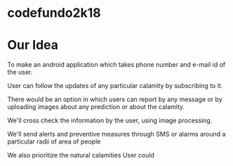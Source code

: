# codefundo2k18

# Our Idea 

To make an android application which takes phone number and e-mail id of the user.

User can follow the updates of any particular calamity by subscribing to it.

There would be an option in which users can report by any message or by uploading images about any prediction or about the calamity.

We'll cross check the information by the user, using image processing.

We'll send alerts and preventive measures through SMS or alarms around a particular radii of area of people

We also prioritize the natural calamities 
User could 
